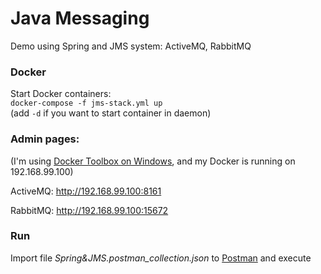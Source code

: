 # Java Messaging
Demo using Spring and JMS system: ActiveMQ, RabbitMQ

### Docker
Start Docker containers:  
`docker-compose -f jms-stack.yml up`  
(add `-d` if you want to start container in daemon)

### Admin pages:
(I'm using [Docker Toolbox on Windows](https://www.docker.com/docker-toolbox), and my Docker is running on 192.168.99.100)

ActiveMQ: 
http://192.168.99.100:8161

RabbitMQ:
http://192.168.99.100:15672

### Run
Import file _Spring&JMS.postman_collection.json_ to [Postman](https://www.getpostman.com/) and execute
